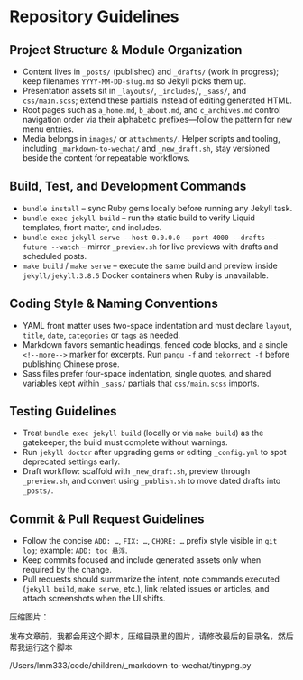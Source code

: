 # Repository Guidelines

## Project Structure & Module Organization
- Content lives in `_posts/` (published) and `_drafts/` (work in progress); keep filenames `YYYY-MM-DD-slug.md` so Jekyll picks them up.
- Presentation assets sit in `_layouts/`, `_includes/`, `_sass/`, and `css/main.scss`; extend these partials instead of editing generated HTML.
- Root pages such as `a_home.md`, `b_about.md`, and `c_archives.md` control navigation order via their alphabetic prefixes—follow the pattern for new menu entries.
- Media belongs in `images/` or `attachments/`. Helper scripts and tooling, including `_markdown-to-wechat/` and `_new_draft.sh`, stay versioned beside the content for repeatable workflows.

## Build, Test, and Development Commands
- `bundle install` – sync Ruby gems locally before running any Jekyll task.
- `bundle exec jekyll build` – run the static build to verify Liquid templates, front matter, and includes.
- `bundle exec jekyll serve --host 0.0.0.0 --port 4000 --drafts --future --watch` – mirror `_preview.sh` for live previews with drafts and scheduled posts.
- `make build` / `make serve` – execute the same build and preview inside `jekyll/jekyll:3.8.5` Docker containers when Ruby is unavailable.

## Coding Style & Naming Conventions
- YAML front matter uses two-space indentation and must declare `layout`, `title`, `date`, `categories` or `tags` as needed.
- Markdown favors semantic headings, fenced code blocks, and a single `<!--more-->` marker for excerpts. Run `pangu -f` and `tekorrect -f` before publishing Chinese prose.
- Sass files prefer four-space indentation, single quotes, and shared variables kept within `_sass/` partials that `css/main.scss` imports.

## Testing Guidelines
- Treat `bundle exec jekyll build` (locally or via `make build`) as the gatekeeper; the build must complete without warnings.
- Run `jekyll doctor` after upgrading gems or editing `_config.yml` to spot deprecated settings early.
- Draft workflow: scaffold with `_new_draft.sh`, preview through `_preview.sh`, and convert using `_publish.sh` to move dated drafts into `_posts/`.

## Commit & Pull Request Guidelines
- Follow the concise `ADD: …`, `FIX: …`, `CHORE: …` prefix style visible in `git log`; example: `ADD: toc 悬浮`.
- Keep commits focused and include generated assets only when required by the change.
- Pull requests should summarize the intent, note commands executed (`jekyll build`, `make serve`, etc.), link related issues or articles, and attach screenshots when the UI shifts.


压缩图片：

发布文章前，我都会用这个脚本，压缩目录里的图片，请修改最后的目录名，然后帮我运行这个脚本

/Users/lmm333/code/children/_markdown-to-wechat/tinypng.py